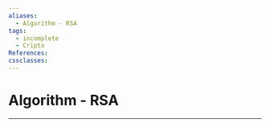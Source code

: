 ```yaml
---
aliases:
  - Algorithm - RSA
tags:
  - incomplete
  - Cripto
References: 
cssclasses:
---
```

# Algorithm - RSA

***